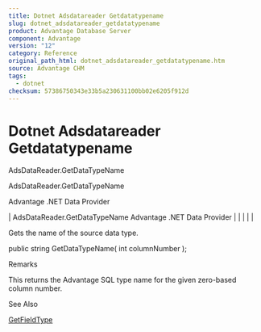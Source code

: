 ```yaml
---
title: Dotnet Adsdatareader Getdatatypename
slug: dotnet_adsdatareader_getdatatypename
product: Advantage Database Server
component: Advantage
version: "12"
category: Reference
original_path_html: dotnet_adsdatareader_getdatatypename.htm
source: Advantage CHM
tags:
  - dotnet
checksum: 57386750343e33b5a230631100bb02e6205f912d
---
```


# Dotnet Adsdatareader Getdatatypename

AdsDataReader.GetDataTypeName

AdsDataReader.GetDataTypeName

Advantage .NET Data Provider

| AdsDataReader.GetDataTypeName  Advantage .NET Data Provider |  |  |  |  |

Gets the name of the source data type.

public string GetDataTypeName( int columnNumber );

Remarks

This returns the Advantage SQL type name for the given zero-based column number.

See Also

[GetFieldType](dotnet_adsdatareader_getfieldtype.md)
